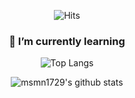 <div align=center>
  
![Hits](https://hits.seeyoufarm.com/api/count/incr/badge.svg?url=https%3A%2F%2Fgithub.com%2Fmsmn1729%2Fmsmn1729&count_bg=%2306A1F1&title_bg=%23555555&icon=iconify.svg&icon_color=%23FFFFFF&title=hits&edge_flat=false)

### 🌱 I’m currently learning  

![Top Langs](https://github-readme-stats.vercel.app/api/top-langs/?username=msmn1729&hide=jupyter%20notebook&layout=compact)
  
![msmn1729's github stats](https://github-readme-stats.vercel.app/api?username=msmn1729&show_icons=true)

</div>
